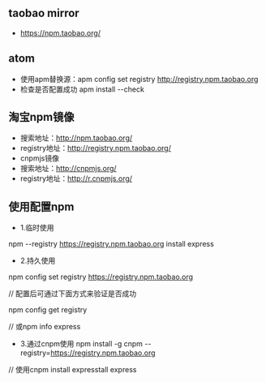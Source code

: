 ## taobao mirror
* https://npm.taobao.org/
## atom
* 使用apm替换源：apm config set registry http://registry.npm.taobao.org  
* 检查是否配置成功 apm install --check
## 淘宝npm镜像
* 搜索地址：http://npm.taobao.org/ 
* registry地址：http://registry.npm.taobao.org/ 
* cnpmjs镜像
* 搜索地址：http://cnpmjs.org/ 
* registry地址：http://r.cnpmjs.org/ 
## 使用配置npm

* 1.临时使用  

npm --registry https://registry.npm.taobao.org install express
* 2.持久使用  

npm config set registry https://registry.npm.taobao.org  

// 配置后可通过下面方式来验证是否成功  

npm config get registry  

// 或npm info express  

* 3.通过cnpm使用
npm install -g cnpm --registry=https://registry.npm.taobao.org  

// 使用cnpm install expresstall express

